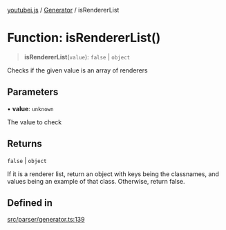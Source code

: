 [youtubei.js](../../../README.md) / [Generator](../README.md) / isRendererList

# Function: isRendererList()

> **isRendererList**(`value`): `false` \| `object`

Checks if the given value is an array of renderers

## Parameters

• **value**: `unknown`

The value to check

## Returns

`false` \| `object`

If it is a renderer list, return an object with keys being the classnames, and values being an example of that class.
Otherwise, return false.

## Defined in

[src/parser/generator.ts:139](https://github.com/LuanRT/YouTube.js/blob/305a398158a6cac82e6ef288fed4bf1661c89d52/src/parser/generator.ts#L139)
